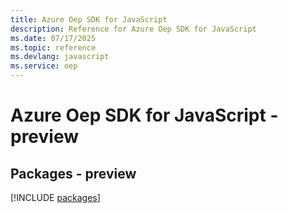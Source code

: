 ```yaml
---
title: Azure Oep SDK for JavaScript
description: Reference for Azure Oep SDK for JavaScript
ms.date: 07/17/2025
ms.topic: reference
ms.devlang: javascript
ms.service: oep
---
```

# Azure Oep SDK for JavaScript - preview
## Packages - preview
[!INCLUDE [packages](oep-index.md)]